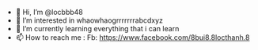 - 👋 Hi, I’m @locbbb48
- 👀 I’m interested in whaowhaogrrrrrrrabcdxyz
- 🌱 I’m currently learning everything that i can learn
- 📫 How to reach me :
    Fb: https://www.facebook.com/8bui8.8locthanh.8
 


